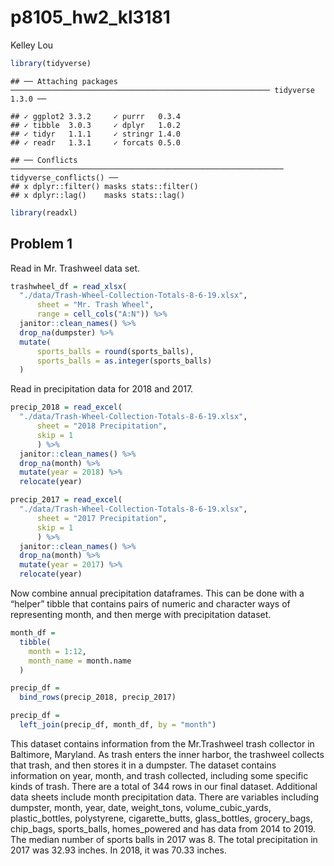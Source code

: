p8105\_hw2\_kl3181
================
Kelley Lou

``` r
library(tidyverse)
```

    ## ── Attaching packages ────────────────────────────────────────────────────────── tidyverse 1.3.0 ──

    ## ✓ ggplot2 3.3.2     ✓ purrr   0.3.4
    ## ✓ tibble  3.0.3     ✓ dplyr   1.0.2
    ## ✓ tidyr   1.1.1     ✓ stringr 1.4.0
    ## ✓ readr   1.3.1     ✓ forcats 0.5.0

    ## ── Conflicts ───────────────────────────────────────────────────────────── tidyverse_conflicts() ──
    ## x dplyr::filter() masks stats::filter()
    ## x dplyr::lag()    masks stats::lag()

``` r
library(readxl)
```

## Problem 1

Read in Mr. Trashweel data set.

``` r
trashwheel_df = read_xlsx(
  "./data/Trash-Wheel-Collection-Totals-8-6-19.xlsx",
      sheet = "Mr. Trash Wheel",
      range = cell_cols("A:N")) %>%
  janitor::clean_names() %>%
  drop_na(dumpster) %>% 
  mutate(
      sports_balls = round(sports_balls),
      sports_balls = as.integer(sports_balls)
  )
```

Read in precipitation data for 2018 and 2017.

``` r
precip_2018 = read_excel(
  "./data/Trash-Wheel-Collection-Totals-8-6-19.xlsx",
      sheet = "2018 Precipitation", 
      skip = 1
      ) %>%
  janitor::clean_names() %>%
  drop_na(month) %>%
  mutate(year = 2018) %>%
  relocate(year)

precip_2017 = read_excel(
  "./data/Trash-Wheel-Collection-Totals-8-6-19.xlsx",
      sheet = "2017 Precipitation",
      skip = 1
      ) %>%
  janitor::clean_names() %>%
  drop_na(month) %>%
  mutate(year = 2017) %>%
  relocate(year)
```

Now combine annual precipitation dataframes. This can be done with a
“helper” tibble that contains pairs of numeric and character ways of
representing month, and then merge with precipitation dataset.

``` r
month_df = 
  tibble(
    month = 1:12,
    month_name = month.name
  )

precip_df = 
  bind_rows(precip_2018, precip_2017)

precip_df = 
  left_join(precip_df, month_df, by = "month")
```

This dataset contains information from the Mr.Trashweel trash collector
in Baltimore, Maryland. As trash enters the inner harbor, the trashweel
collects that trash, and then stores it in a dumpster. The dataset
contains information on year, month, and trash collected, including some
specific kinds of trash. There are a total of 344 rows in our final
dataset. Additional data sheets include month precipitation data. There
are variables including dumpster, month, year, date, weight\_tons,
volume\_cubic\_yards, plastic\_bottles, polystyrene, cigarette\_butts,
glass\_bottles, grocery\_bags, chip\_bags, sports\_balls, homes\_powered
and has data from 2014 to 2019. The median number of sports balls in
2017 was 8. The total precipitation in 2017 was 32.93 inches. In 2018,
it was 70.33 inches.
